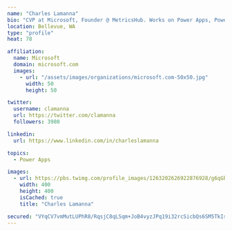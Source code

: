 ```yaml
---
name: "Charles Lamanna"
bio: "CVP at Microsoft, Founder @ MetricsHub. Works on Power Apps, Power Automate, Power Virtual Agent, Common Data Service and Dynamics 365."
location: Bellevue, WA
type: "profile"
heat: 78

affiliation:
  name: Microsoft
  domain: microsoft.com
  images:
    - url: "/assets/images/organizations/microsoft.com-50x50.jpg"
      width: 50
      height: 50

twitter:
  username: clamanna
  url: https://twitter.com/clamanna
  followers: 3980

linkedin:
  url: https://www.linkedin.com/in/charleslamanna

topics:
  - Power Apps

images:
  - url: https://pbs.twimg.com/profile_images/1263202626922876928/g6qGbHZ-_400x400.jpg
    width: 400
    height: 400
    isCached: true
    title: "Charles Lamanna"

secured: "VYqCV7vmMutLUPhR8/RqsjC8qLSqm+JoB4vyzJPq19i32rcSicbQs6SM5TkIslqV/RL/zpYE0wYelxWsa7O/5Bjfw3n5vIY5NM8J0sOk4MLyydBbMmjRBUhnp8gkGhr7yuHJ1EqETHraBaGQqIHvHnbDTE/Kl5d5MDWEPTSlIKFJBaY2IG+Ss8GY2QFLRzwoFyON+Bi6ToaQU923vnrcoTAKoAGb22A2UTXC1KQ+ykDOLAZ15S4e8oc6rl6k2pdblu6LgDil9X8VIwa0kcHjTfXttKVnJtMnymPrL8nhVduMO1LVoFnJg0rgly4ZhluhGjODKMUIdwj2Pf7eGh+QFVvGRnLNHztlv1HxLuONUZ56EEGy8+O2IB/gDlUNMbLS3jhEOR64oAMdSlAoO7Yj+g4eh5RZOtBcRT2MwJYW9Ug=;f5AhgaMSE4UhMMqIQLOuIw=="
---
```


